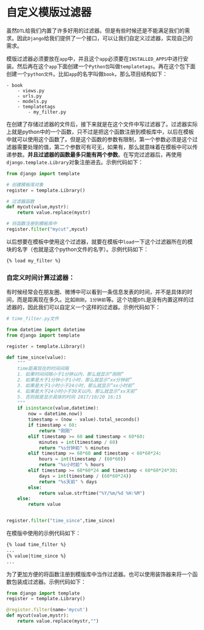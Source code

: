 # 自定义模版过滤器

虽然`DTL`给我们内置了许多好用的过滤器。但是有些时候还是不能满足我们的需求。因此`Django`给我们提供了一个接口，可以让我们自定义过滤器，实现自己的需求。

模版过滤器必须要放在`app`中，并且这个`app`必须要在`INSTALLED_APPS`中进行安装。然后再在这个`app`下面创建一个`Python包`叫做`templatetags`。再在这个包下面创建一个`python文件`。比如`app`的名字叫做`book`，那么项目结构如下：

```
- book
    - views.py
    - urls.py
    - models.py
    - templatetags
        - my_filter.py
```

在创建了存储过滤器的文件后，接下来就是在这个文件中写过滤器了。过滤器实际上就是python中的一个函数，只不过是把这个函数注册到模板库中，以后在模板中就可以使用这个函数了。但是这个函数的参数有限制，第一个参数必须是这个过滤器需要处理的值，第二个参数可有可无，如果有，那么就意味着在模板中可以传递参数。**并且过滤器的函数最多只能有两个参数**。在写完过滤器后，再使用`django.template.Library`对象注册进去。示例代码如下：

```python
from django import template

# 创建模板库对象
register = template.Library()

# 过滤器函数
def mycut(value,mystr):
    return value.replace(mystr)

# 将函数注册到模板库中
register.filter("mycut",mycut)
```

以后想要在模板中使用这个过滤器，就要在模板中`load`一下这个过滤器所在的模块的名字（也就是这个python文件的名字）。示例代码如下：

```html
{% load my_filter %}
```

### 自定义时间计算过滤器：

有时候经常会在朋友圈、微博中可以看到一条信息发表的时间，并不是具体的时间，而是距离现在多久。比如`刚刚`，`1分钟前`等。这个功能`DTL`是没有内置这样的过滤器的，因此我们可以自定义一个这样的过滤器。示例代码如下：

```python
# time_filter.py文件

from datetime import datetime
from django import template

register = template.Library()

def time_since(value):
    """
    time距离现在的时间间隔
    1. 如果时间间隔小于1分钟以内，那么就显示“刚刚”
    2. 如果是大于1分钟小于1小时，那么就显示“xx分钟前”
    3. 如果是大于1小时小于24小时，那么就显示“xx小时前”
    4. 如果是大于24小时小于30天以内，那么就显示“xx天前”
    5. 否则就是显示具体的时间 2017/10/20 16:15
    """
    if isinstance(value,datetime):
        now = datetime.now()
        timestamp = (now - value).total_seconds()
        if timestamp < 60:
            return "刚刚"
        elif timestamp >= 60 and timestamp < 60*60:
            minutes = int(timestamp / 60)
            return "%s分钟前" % minutes
        elif timestamp >= 60*60 and timestamp < 60*60*24:
            hours = int(timestamp / (60*60))
            return "%s小时前" % hours
        elif timestamp >= 60*60*24 and timestamp < 60*60*24*30:
            days = int(timestamp / (60*60*24))
            return "%s天前" % days
        else:
            return value.strftime("%Y/%m/%d %H:%M")
    else:
        return value


register.filter("time_since",time_since)
```

在模版中使用的示例代码如下：

```html
{% load time_filter %}
...
{% value|time_since %}
...
```

为了更加方便的将函数注册到模版库中当作过滤器。也可以使用装饰器来将一个函数包装成过滤器。示例代码如下：

```python
from django import template
register = template.Library()

@register.filter(name='mycut')
def mycut(value,mystr):
    return value.replace(mystr,"")
```
